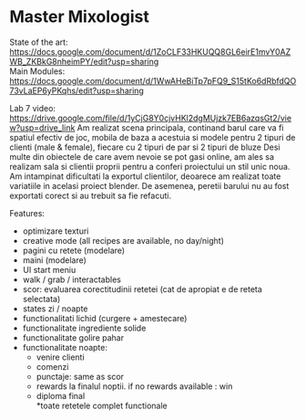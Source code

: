 # Master Mixologist  

State of the art:  
https://docs.google.com/document/d/1ZoCLF33HKUQQ8GL6eirE1mvY0AZWB_ZKBkG8nheimPY/edit?usp=sharing  
Main Modules:  
https://docs.google.com/document/d/1WwAHeBiTp7pFQ9_S15tKo6dRbfdQO73vLaEP6yPKqhs/edit?usp=sharing  

Lab 7 video: https://drive.google.com/file/d/1yCjG8Y0cjvHKl2dgMUjzk7EB6azqsGt2/view?usp=drive_link
Am realizat scena principala, continand barul care va fi spatiul efectiv de joc, mobila de baza a acestuia si modele pentru 2 tipuri de clienti (male & female), fiecare cu 2 tipuri de par si 2 tipuri de bluze
Desi multe din obiectele de care avem nevoie se pot gasi online, am ales sa realizam sala si clientii proprii pentru a conferi proiectului un stil unic noua.
Am intampinat dificultati la exportul clientilor, deoarece am realizat toate variatiile in acelasi proiect blender. De asemenea, peretii barului nu au fost exportati corect si au trebuit sa fie refacuti.

Features:
- optimizare texturi
- creative mode (all recipes are available, no day/night)
- pagini cu retete (modelare)
- maini (modelare)
- UI start meniu
- walk / grab / interactables
- scor: evaluarea corectitudinii retetei (cat de apropiat e de reteta selectata)
- states zi / noapte
- functionalitati lichid (curgere + amestecare)
- functionalitate ingrediente solide
- functionalitate golire pahar
- functionalitate noapte: 
  - venire clienti
  - comenzi
  - punctaje: same as scor
  - rewards la finalul noptii. if no rewards available : win
  - diploma final  
*toate retetele complet functionale
